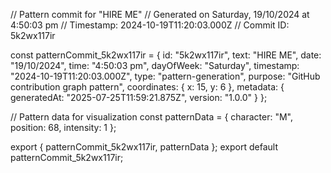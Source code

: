 // Pattern commit for "HIRE ME"
// Generated on Saturday, 19/10/2024 at 4:50:03 pm
// Timestamp: 2024-10-19T11:20:03.000Z
// Commit ID: 5k2wx117ir

const patternCommit_5k2wx117ir = {
  id: "5k2wx117ir",
  text: "HIRE ME",
  date: "19/10/2024",
  time: "4:50:03 pm",
  dayOfWeek: "Saturday",
  timestamp: "2024-10-19T11:20:03.000Z",
  type: "pattern-generation",
  purpose: "GitHub contribution graph pattern",
  coordinates: {
    x: 15,
    y: 6
  },
  metadata: {
    generatedAt: "2025-07-25T11:59:21.875Z",
    version: "1.0.0"
  }
};

// Pattern data for visualization
const patternData = {
  character: "M",
  position: 68,
  intensity: 1
};

export { patternCommit_5k2wx117ir, patternData };
export default patternCommit_5k2wx117ir;
